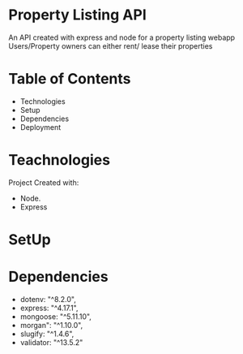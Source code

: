# Property Listing API

An API created with express and node for a property listing webapp
Users/Property owners can either rent/ lease their properties

# Table of Contents

- Technologies
- Setup
- Dependencies
- Deployment

# Teachnologies

Project Created with:

- Node.
- Express

# SetUp

# Dependencies

- dotenv: "^8.2.0",
- express: "^4.17.1",
- mongoose: "^5.11.10",
- morgan": "^1.10.0",
- slugify: "^1.4.6",
- validator: "^13.5.2"

